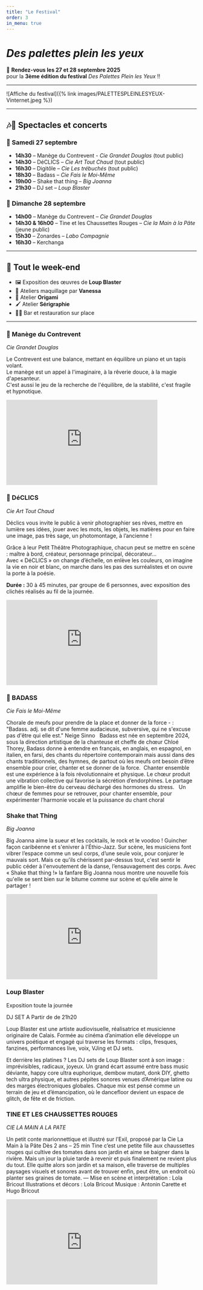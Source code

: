 ```yaml
---
title: "Le Festival"
order: 3
in_menu: true
---
```

# _Des palettes plein les yeux_  

🤩 **Rendez-vous les 27 et 28 septembre 2025**  
pour la **3ème édition du festival** _Des Palettes Plein les Yeux_ !!  

---

![Affiche du festival]({% link images/PALETTESPLEINLESYEUX-Vinternet.jpeg %})  

---

## 🎶🥳 Spectacles et concerts  

### 📅 Samedi 27 septembre
- **14h30** – Manège du Contrevent -  _Cie Grandet Douglas_ (tout public)  
- **14h30** – DéCLICS – _Cie Art Tout Chaud_ (tout public)  
- **16h30** – Digitôle – _Cie Les trébuchés_ (tout public)  
- **18h30** – Badass – _Cie Fais le Moi-Même_  
- **19h00** – Shake that thing – _Big Joanna_  
- **21h30** – DJ set – _Loup Blaster_  

### 📅 Dimanche 28 septembre
- **14h00** – Manège du Contrevent – _Cie Grandet Douglas_  
- **14h30 & 16h00** – Tine et les Chaussettes Rouges – _Cie la Main à la Pâte_ (jeune public)  
- **15h30** – Zonardes – _Labo Compagnie_  
- **16h30** – Kerchanga  

---

## 🎨 Tout le week-end
- 🖼️ Exposition des œuvres de **Loup Blaster**  
- 💄 Ateliers maquillage par **Vanessa**  
- 🐸 Atelier **Origami**  
- 🖌️ Atelier **Sérigraphie**  
-  🍻🥙 Bar et restauration sur place  

--- 

### 🎠 Manège du Contrevent  
*Cie Grandet Douglas*  


Le Contrevent est une balance, mettant en équilibre un piano et un tapis volant.  
Le manège est un appel à l'imaginaire, à la rêverie douce, à la magie d'apesanteur.  
C'est aussi le jeu de la recherche de l'équilibre, de la stabilité, c'est fragile et hypnotique.  

<iframe width="400" height="225" src="https://www.youtube.com/embed/OWNU5AgLKx4" frameborder="0" allowfullscreen></iframe>  



### 📸 DéCLICS  
*Cie Art Tout Chaud*  


Déclics vous invite le public à venir photographier ses rêves, mettre en lumière ses idées, jouer avec les mots, les objets, les matières pour en faire une image, pas très sage, un photomontage, à l’ancienne !  

Grâce à leur Petit Théâtre Photographique, chacun peut se mettre en scène : maître à bord, créateur, personnage principal, décorateur…  
Avec « DéCLICS » on change d’échelle, on enlève les couleurs, on imagine la vie en noir et blanc, on marche dans les pas des surréalistes et on ouvre la porte à la poésie.  



**Durée :** 30 à 45 minutes, par groupe de 6 personnes, avec exposition des clichés réalisés au fil de la journée.  

<iframe width="400" height="225" src="https://www.youtube.com/embed/Yrvs308uBKk" frameborder="0" allowfullscreen></iframe> 


### 📸 BADASS
*Cie Fais le Moi-Même*  

Chorale de meufs pour prendre de la place et donner de la force - : 
 
"Badass. adj.
se dit d'une femme audacieuse, subversive, qui ne s'excuse pas d'être qui elle est." Neige Sinno
 
Badass est née en septembre 2024, sous la direction artistique de la chanteuse et cheffe de chœur Chloé Thorey,
Badass donne à entendre en français, en anglais, en espagnol, en italien, en farsi, des chants du répertoire contemporain mais aussi dans des chants traditionnels, des hymnes, de partout où les meufs ont besoin d’être ensemble pour crier, chanter et se donner de la force.
​
Chanter ensemble est une expérience à la fois révolutionnaire et physique. Le chœur produit une vibration collective qui favorise la sécrétion d’endorphines. Le partage amplifie le bien-être du cerveau déchargé des hormones du stress.
 
Un chœur de femmes pour se retrouver, pour chanter ensemble, pour expérimenter l’harmonie vocale et la puissance du chant choral


### Shake that Thing 
*Big Joanna*  

Big Joanna aime la sueur et les cocktails, le rock et le voodoo ! 
Guincher façon caribéenne et s'enivrer à l'Éthio-Jazz. Sur scène, les musiciens font vibrer l’espace comme un seul corps, d’une seule voix, pour conjurer le mauvais sort. Mais ce qu'ils chérissent par-dessus tout, c'est sentir le public céder à l'envoutement de la danse, l’ensauvagement des corps. Avec « Shake that thing !» la fanfare Big Joanna nous montre une nouvelle fois qu'elle se sent bien sur le bitume comme sur scène et qu’elle aime le partager !
 

<iframe width="400" height="225" src="https://youtu.be/KB-ToIlrs_c?si=jPPYfb-DBYY6ikvO" frameborder="0" allowfullscreen></iframe> 


### Loup Blaster
Exposition toute la journée 

DJ SET A Partir de de 21h20

Loup Blaster est une artiste audiovisuelle, réalisatrice et musicienne originaire de Calais. Formée au cinéma d’animation elle développe un univers poétique et engagé qui traverse les formats : clips, fresques, fanzines, performances live, voix, VJing et DJ sets.

Et derrière les platines ? Les DJ sets de Loup Blaster sont à son image : imprévisibles, radicaux, joyeux. Un grand écart assumé entre bass music déviante, happy core ultra euphorique, dembow mutant, donk DIY, ghetto tech ultra physique, et autres pépites sonores venues d’Amérique latine ou des marges électroniques globales. Chaque mix est pensé comme un terrain de jeu et d’émancipation, où le dancefloor devient un espace de glitch, de fête et de friction. 


### TINE ET LES CHAUSSETTES ROUGES 
*CIE LA MAIN A LA PATE*  

Un petit conte marionnettique et illustré sur l’Exil, proposé par la Cie La Main à la Pâte
Dès 2 ans – 25 min
Tine c’est une petite fille aux chaussettes rouges qui cultive des tomates dans son jardin et aime se baigner dans la rivière.
Mais un jour la pluie tarde à revenir et puis finalement ne revient plus du tout.
Elle quitte alors son jardin et sa maison, elle traverse de multiples paysages visuels et sonores avant de trouver enfin, peut être, un endroit où planter ses graines de tomate.
—
Mise en scène et interprétation : Lola Bricout
Illustrations et décors : Lola Bricout
Musique : Antonin Carette et Hugo Bricout
  

<iframe width="400" height="225" src="https://youtu.be/IeaAIQQjJL8" frameborder="0" allowfullscreen></iframe> 